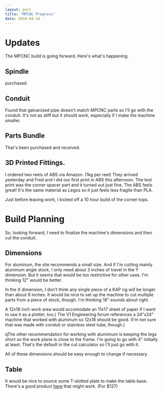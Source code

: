 ```yaml
---
layout: post
title: "MPCNC Progress"
date: 2018-04-24
---
```


# Updates

The MPCNC build is going forward.  Here's what's happening.

## Spindle

purchased.

## Conduit

Found that galvanized pipe doesn't match MPCNC parts so
I'll go with the conduit.  It's not as stiff but it should work,
especially if I make the machine smaller.

## Parts Bundle

That's been purchased and received.

## 3D Printed Fittings.

I ordered two reels of ABS via Amazon.  (1kg per reel) They arrived
yesterday and Fred and I did our first print in ABS this afternoon.
The test print was the corner spacer part and it turned out just fine.
The ABS feels great!  It's the same material as Legos so it just feels
less fragile than PLA.

Just before leaving work, I kicked off a 10 hour build of the corner tops.

# Build Planning

So, looking forward, I need to finalize the machine's dimensions and
then cut the conduit.

## Dimensions

For aluminum, the site recommends a small size.
And if I'm cutting mainly aluminum angle stock, I only need about 3
inches of travel in the Y dimension.  But it seems that would be too
restrictive for other uses.  I'm thinking 12" would be better.

In the X dimension, I don't think any single piece of a KAP rig will
be longer than about 9 inches.  It would be nice to set up the machine
to cut multiple parts from a piece of stock, though.  I'm thinking 18"
sounds about right.

A 12x18 inch work area would accomodate an 11x17 sheet of paper if I
want to use it as a plotter, too.)  The V1 Engineering forum
references a 24"x24" machine that worked with aluminum so 12x18 should
be good.  (I'm not sure that was made with conduit or stainless steel
tube, though.)

qThe other recommendation for working with alumimum is
keeping the legs short so the work plane is close to the frame.  I'm
going to go with 4" initially at least.  That's the default in the cut
calculator so I'll just go with it.

All of these dimensions should be easy enough to change if necessary.

## Table

It would be nice to source some T-slotted plate to make the table
base.  There's a good product
[here](https://www.worldofclamping.com/index.php?page=product&info=1055)
that might work.  (For $127)

